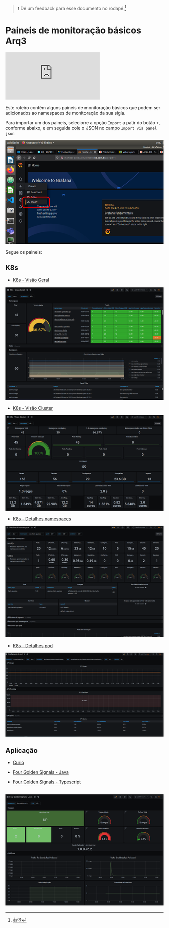 > :exclamation: Dê um feedback para esse documento no rodapé.[^1]

# Paineis de monitoração básicos Arq3
![](https://eni.bb.com.br/eni1/matomo.php?idsite=469&amp;rec=1&amp;url=https://fontes.intranet.bb.com.br/dev/publico/roteiros/-/blob/master/monitoracao/referencias/paineis_basicos.md&amp;action_name=monitoracao/referencias/paineis_basicos)

Este roteiro contém alguns paineis de monitoração básicos que podem ser adicionados ao namespaces de monitoração da sua sigla. 

Para importar um dos paineis, selecione a opção `Import` a patir do botão `+`, conforme abaixo, e em seguida cole o JSON no campo `Import via panel json`

![ ](./imagens/import-dashboard.png)

Segue os paineis: 

## K8s 

* [K8s - Visão Geral](./k8s-visao-geral.json) 

![Dashboard Visão Geral](./imagens/dashboard-visao-geral.png)

* [K8s - Visão Cluster](./k8s-visao-cluster.json)

![Dashboard Visão Cluster](./imagens/dashboard-visao-cluster.png)

* [K8s - Detalhes namespaces](./detalhe-namespace.json)

![Dashboard Detalhes namespaces](./imagens/dashboard-detalhe-namespace.png)

* [K8s - Detalhes pod](./k8s-resources-pod.json)

![Dashboard Detalhes pod](./imagens/dashboard-detalhamento-pod.png)
## Aplicação 

* [Curió](./curio.json)

* [Four Golden Signals - Java](./four-golden-signals-java.json)

* [Four Golden Signals - Typescript](./four-golden-signals-typescript.json)

![Dashboard Detalhes namespaces](./imagens/dashboard-four-golden-signals.png)
---
[^1]: [👍👎](http://feedback.dev.intranet.bb.com.br/?origem=roteiros&url_origem=fontes.intranet.bb.com.br/dev/publico/roteiros/-/blob/master/monitoracao/PaineisBasicos.md&internalidade=monitoracao/PaineisBasicos)
